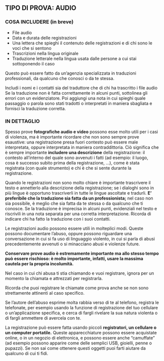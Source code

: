<h2>TIPO DI PROVA: AUDIO</h2>
<h3>COSA INCLUDERE (in breve)</h3>
<ul>
    <li>File audio</li>
    <li>Data e durata delle registrazioni</li>
    <li>Una lettera che spieghi il contenuto delle registrazioni e di chi sono le voci che si sentono</li>
    <li>Trascrizioni nella lingua originale</li>
    <li>Traduzione letterale nella lingua usata dalle persone a cui stai sottoponendo il caso</li>
</ul>
<p>Questo può essere fatto da un’agenzia specializzata in traduzioni professionali, da qualcuno che conosci o da te stessa.</p>
<p>Includi i nomi e i contatti sia del traduttore che di chi ha trascritto i file audioSe la traduzione non è fatta correttamente in alcuni punti, sottolinea gli errori con un evidenziatore. Poi aggiungi una nota in cui spieghi quale passaggio o parola sono stati tradotti o interpretati in maniera sbagliata e fornisci la traduzione corretta.</p>
<h3>IN DETTAGLIO</h3>
<p>Spesso prove <strong>fotografiche audio e video</strong> possono esse molto utili per i casi di violenza, ma è importante ricordare che non sono sempre prove esaustive: una registrazione presa fuori contesto può essere male interpretata, oppure interpretata in maniera contraddittoria. Ciò significa che è sempre importante <strong>includere una descrizione</strong> della registrazione: il contesto all’interno del quale sono avvenuti i fatti (ad esempio: il luogo, cosa è successo subito prima della registrazione, …), come è stata registrata (con quale strumento) e chi è che si sente durante la registrazione.</p>
<p>Quando le registrazioni non sono molto chiare è importante trascrivere il testo e annetterlo alla descrizione della registrazione; se i dialoghi sono in più lingue è opportuno trascriverli in tutte le lingue ascoltate e tradurli. <strong>E’ preferibile che la traduzione sia fatta da un professionista;</strong> nel caso non sia possibile, è meglio che sia fatta da te stessa o da qualcuno che ti conosce. Se la traduzione è imprecisa in alcuni punti, evidenziali nel testo e riscrivili in una nota separata per una corretta interpretazione. Ricorda di indicare chi ha fatto la traduzione con i suoi contatti.</p>
<p>Le registrazioni audio possono essere utili in molteplici modi. Queste possono documentare l’abuso, oppure possono riguardare una conversazione in cui si fa uso di linguaggio violento, in cui si parla di abusi precedentemente avvenuti o si minacciano abusi e violenze future.</p>
<p><strong>Conservare prove audio è estremamente importante ma allo stesso tempo può essere rischioso: è molto importante, infatti, usare la massima cautela per la propria incolumità. </strong></p>
<p>Nel caso in cui chi abusa ti stia chiamando e vuoi registrare, ignora per un momento la chiamata e attrezzati per registrarla.</p>
<p>Ricorda che puoi registrare le chiamate come prova anche se non sono strettamente attinenti al caso specifico.</p>
<p>Se l’autore dell’abuso esprime molta rabbia verso di te al telefono, registra le telefonate, per esempio usando la funzione di registrazione del tuo cellulare o un’applicazione specifica, e cerca di fargli rivelare la sua natura violenta o di fargli ammettere di avercela con te.</p>
<p>La registrazione può essere fatta usando piccoli <strong>registratori, un cellulare o un computer portatile.</strong>  Queste apparecchiature possono essere acquistate online, o in un negozio di elettronica, e possono essere anche “camuffate” (ad esempio possono apparire come delle semplici USB, gioielli, penne o pupazzi). Se non sai come ottenere questi oggetti puoi farti aiutare da qualcuno di cui ti fidi.</p>
